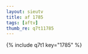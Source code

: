 ```yaml
--- 
layout: sieutv
title: af 1785
tags: [aftv]
thumb_re: q7t11785
---
```

{% include q7t1 key="1785" %} 
